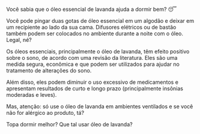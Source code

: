 Você sabia que o óleo essencial de lavanda ajuda a dormir bem? 😴

Você pode pingar duas gotas de óleo essencial em um algodão e deixar em um recipiente ao lado da sua cama. Difusores elétricos ou de bastão também podem ser colocados no ambiente durante a noite com o óleo. Legal, né?

Os óleos essenciais, principalmente o óleo de lavanda, têm efeito positivo sobre o sono, de acordo com uma revisão da literatura. Eles são uma medida segura, econômica e que podem ser utilizados para ajudar no tratamento de alterações do sono.

Além disso, eles podem diminuir o uso excessivo de medicamentos e apresentam resultados de curto e longo prazo (principalmente insônias moderadas e leves). 

Mas, atenção: só use o óleo de lavanda em ambientes ventilados e se você não for alérgico ao produto, tá?

Topa dormir melhor? Que tal usar óleo de lavanda?

